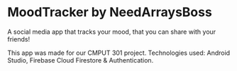 # MoodTracker by NeedArraysBoss

A social media app that tracks your mood, that you can share with your friends!

This app was made for our CMPUT 301 project. Technologies used: Android Studio, Firebase Cloud Firestore & Authentication.
